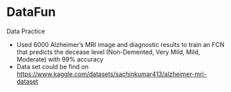# DataFun
Data Practice

-	Used 6000 Alzheimer’s MRI image and diagnostic results to train an FCN that predicts the decease level (Non-Demented, Very Mild, Mild, Moderate) with 99% accuracy
- Data set could be find on https://www.kaggle.com/datasets/sachinkumar413/alzheimer-mri-dataset
